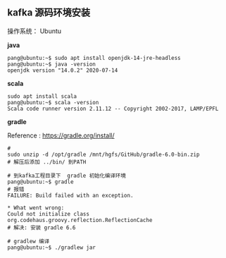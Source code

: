 ## kafka 源码环境安装

操作系统： Ubuntu



**java**

```shell
pang@ubuntu:~$ sudo apt install openjdk-14-jre-headless
pang@ubuntu:~$ java -version
openjdk version "14.0.2" 2020-07-14
```

**scala**

```shell
sudo apt install scala
pang@ubuntu:~$ scala -version
Scala code runner version 2.11.12 -- Copyright 2002-2017, LAMP/EPFL
```

**gradle**

Reference :  https://gradle.org/install/

```shell
#
sudo unzip -d /opt/gradle /mnt/hgfs/GitHub/gradle-6.0-bin.zip
# 解压后添加 ../bin/ 到PATH
```

```shell
# 到kafka工程目录下  gradle 初始化编译环境
pang@ubuntu:~$ gradle
# 报错
FAILURE: Build failed with an exception.

* What went wrong:
Could not initialize class org.codehaus.groovy.reflection.ReflectionCache
# 解决: 安装 gradle 6.6
```

```shell
# gradlew 编译
pang@ubuntu:~$ ./gradlew jar
```



